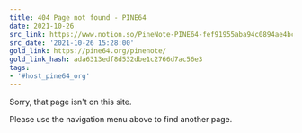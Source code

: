 ```yaml
---
title: 404 Page not found - PINE64
date: 2021-10-26
src_link: https://www.notion.so/PineNote-PINE64-fef91955aba94c0894ae4bcf19038a6b
src_date: '2021-10-26 15:28:00'
gold_link: https://pine64.org/pinenote/
gold_link_hash: ada6313edf8d532dbe1c2766d7ac56e3
tags:
- '#host_pine64_org'
---
```


Sorry, that page isn't on this site.

Please use the navigation menu above to find another page.